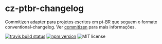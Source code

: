 # cz-ptbr-changelog
Commitizen adapter para projetos escritos em pt-BR que seguem o formato conventional-changelog. Ver [commitizen](https://github.com/commitizen/cz-cli) para mais informações.

[![travis build status](https://img.shields.io/travis/tibuurcio/cz-ptbr-changelog.svg)](https://travis-ci.org/tibuurcio/cz-ptbr-changelog)
[![npm version](https://img.shields.io/npm/v/cz-ptbr-changelog.svg)](https://www.npmjs.com/package/cz-ptbr-changelog)
![MIT license](https://img.shields.io/npm/l/cz-ptbr-changelog.svg)
